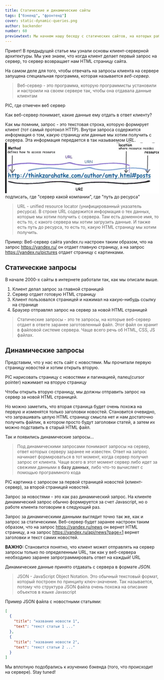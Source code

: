 ```yaml
---
title: Статические и динамические сайты
tags: ["бэкенд", "фронтенд"]
cover: static-dynamic-queries.png
author: backender
number: 60
previewtext: Мы начнем нашу беседу с статических сайтов, на которых работал интернет в 2000-х и перейдем к принципу работы современного интернета
---
```


Привет! В предыдущей статье мы узнали основы клиент-серверной архитектуры.
Мы уже знаем, что когда клиент делает первый запрос на сервер, то сервер возвращает нам HTML страницу сайта.

На самом деле для того, чтобы отвечать на запросы клиента на сервере запущена специальная программа, которая называется *веб-сервер*.
> Веб-сервер - это программа, которую программисты установили и настроили на своем сервере так, чтобы она отдавала данные клиентам

PIC, где отмечен веб сервер

Как веб-сервер понимает, какие данные ему отдать в ответ клиенту?

Как мы помним, запрос - это текстовая строка, которую формирует клиент (тот самый протокол HTTP). Внутри запроса содержится информация о том, какую страницу или данные мы хотим получить с сервера.
Эта информация передается в так называемом *URL*.
![img.png](img.png) подписать, где "сервер какой компании", где "путь до ресурса"
> URL - unified resource locator (унифицированный указатель ресурса). В строке URL содержится информация о тех данных, которые мы хотим получить с сервера.
> Там есть доменное имя, то есть то, с какого сервера мы хотим загрузить данные. И также есть путь до ресурса, то есть то, какую HTML страницу мы хотим получить.

Пример: Веб-сервер сайта yandex.ru настроен таким образом, что на запрос https://yandex.ru/ он отдает главную страницу, а на запрос https://yandex.ru/pictures отдает страницу с картинками.

## Статические запросы
В начале 2000-х сайты в интернете работали так, как мы описали выше.

1. Клиент делал запрос за главной страницей
2. Сервер отдает готовую HTML страницу
3. Клиент пользовался страницей и нажимал на какую-нибудь ссылку на странице
4. Браузер отправлял запрос на сервер за новой HTML страницей

> Статические запросы - это те запросы, на которые веб-сервер отдает в ответе заранее заготовленный файл. Этот файл он хранит в файловой системе сервера.
> Чаще всего речь об HTML, CSS, JS файлах.

## Динамические запросы
Представим, что у нас есть сайт с новостями. Мы прочитали первую страницу новостей и хотим открыть вторую.

PIC нарисовать страницу с новостями и пагинацией, палец(cursor pointer) нажимает на вторую страницу

Чтобы открыть вторую страницу, мы должны отправить запрос на сервер за новой HTML страницей.

Но можно заметить, что вторая страница будет очень похожа на первую и изменятся только заголовки новостей.
Становится очевидно, что запрашивать целую HTML страницу смысла нет и нам достаточно получить файлик,
в котором просто будут заголовки статей, а затем их можно подставить в старый HTML файл.

Так и появились динамические запросы...

> Под динамическими запросами понимают запросы на сервер, ответ которых серверу заранее не известен.
> Ответ на запрос начинает формироваться в тот момент, когда сервер получил запрос от клиента.
> Чаще всего в этот момент сервер либо идет за свежими данными в **базу данных**, либо что-то вычисляет с помощью программного кода

PIC картинка с запросом за первой страницей новостей (клиент-сервер), за второй страницей новостей.

Запрос за новостями - это как раз динамический запрос. На клиенте динамический запрос обычно формируется за счет Javascript, но о работе клиента поговорим в следующий раз.

Запрос за динамическими данными выглядит точно так же, как и запрос за статическими.
Веб-сервер будет заранее настроен таким образом, что на запрос https://yandex.ru/news он вернет HTML страницу,
а на запрос https://yandex.ru/api/news?page=1 вернет заголовки и текст самих новостей.

**ВАЖНО:** Становится понятно, что клиент может отправлять на сервер запросы только по определенным URL,
так как у веб-сервера необходимо заранее запрограммировать ответ на каждый! URL

Динамические данные принято отдавать с сервера в формате *JSON*.
> JSON - JavaScript Object Notation. Это обычный текстовый формат, который построен по принципу ключ-значение.
> Так называется, потому что структура JSON файла очень похожа на описание объектов в языке Javascript

Пример JSON файла с новостными статьями:
```json
[
  {
    "title": "название новости 1",
    "text": "текст статьи 1 ..."
  },
  {
    "title": "название новости 2",
    "text": "текст статьи 2 ..."
  }
]
```

Мы вплотную подобрались к изучению бэкенда (того, что происходит на сервере). Stay tuned!
